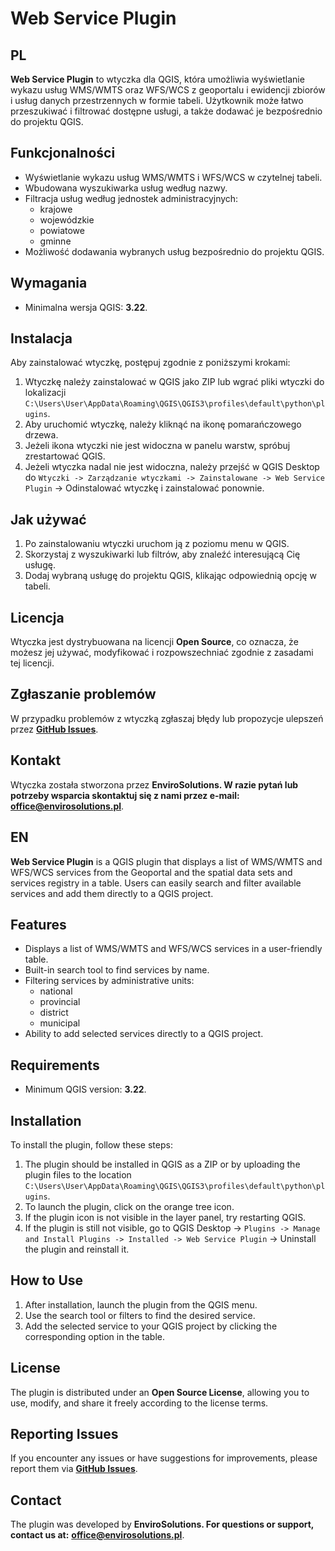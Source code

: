 # Web Service Plugin

## PL

**Web Service Plugin** to wtyczka dla QGIS, która umożliwia wyświetlanie wykazu usług WMS/WMTS oraz WFS/WCS z geoportalu i ewidencji zbiorów i usług danych przestrzennych w formie tabeli. Użytkownik może łatwo przeszukiwać i filtrować dostępne usługi, a także dodawać je bezpośrednio do projektu QGIS.

## Funkcjonalności

* Wyświetlanie wykazu usług WMS/WMTS i WFS/WCS w czytelnej tabeli.
* Wbudowana wyszukiwarka usług według nazwy.
* Filtracja usług według jednostek administracyjnych:
  * krajowe
  * wojewódzkie
  * powiatowe
  * gminne
* Możliwość dodawania wybranych usług bezpośrednio do projektu QGIS.

## Wymagania

* Minimalna wersja QGIS: **3.22**.

## Instalacja

Aby zainstalować wtyczkę, postępuj zgodnie z poniższymi krokami:

1. Wtyczkę należy zainstalować w QGIS jako ZIP lub wgrać pliki wtyczki do lokalizacji `C:\Users\User\AppData\Roaming\QGIS\QGIS3\profiles\default\python\plugins`.
2. Aby uruchomić wtyczkę, należy kliknąć na ikonę pomarańczowego drzewa.
3. Jeżeli ikona wtyczki nie jest widoczna w panelu warstw, spróbuj zrestartować QGIS.
4. Jeżeli wtyczka nadal nie jest widoczna, należy przejść w QGIS Desktop do `Wtyczki -> Zarządzanie wtyczkami -> Zainstalowane -> Web Service Plugin` -> Odinstalować wtyczkę i zainstalować ponownie.

## Jak używać

1. Po zainstalowaniu wtyczki uruchom ją z poziomu menu w QGIS.
2. Skorzystaj z wyszukiwarki lub filtrów, aby znaleźć interesującą Cię usługę.
3. Dodaj wybraną usługę do projektu QGIS, klikając odpowiednią opcję w tabeli.

## Licencja

Wtyczka jest dystrybuowana na licencji **Open Source**, co oznacza, że możesz jej używać, modyfikować i rozpowszechniać zgodnie z zasadami tej licencji.

## Zgłaszanie problemów

W przypadku problemów z wtyczką zgłaszaj błędy lub propozycje ulepszeń przez **[GitHub Issues](https://github.com/envirosolutionspl/web_service_plugin/issues)**.

## Kontakt

Wtyczka została stworzona przez ****EnviroSolutions**. W razie pytań lub potrzeby wsparcia skontaktuj się z nami przez e-mail:** **[office@envirosolutions.pl](mailto:office@envirosolutions.pl)**.

## EN

**Web Service Plugin** is a QGIS plugin that displays a list of WMS/WMTS and WFS/WCS services from the Geoportal and the spatial data sets and services registry in a table. Users can easily search and filter available services and add them directly to a QGIS project.

## Features

* Displays a list of WMS/WMTS and WFS/WCS services in a user-friendly table.
* Built-in search tool to find services by name.
* Filtering services by administrative units:
  * national
  * provincial
  * district
  * municipal
* Ability to add selected services directly to a QGIS project.

## Requirements

* Minimum QGIS version: **3.22**.

## Installation

To install the plugin, follow these steps:

1. The plugin should be installed in QGIS as a ZIP or by uploading the plugin files to the location `C:\Users\User\AppData\Roaming\QGIS\QGIS3\profiles\default\python\plugins`.
2. To launch the plugin, click on the orange tree icon.
3. If the plugin icon is not visible in the layer panel, try restarting QGIS.
4. If the plugin is still not visible, go to QGIS Desktop -> `Plugins -> Manage and Install Plugins -> Installed -> Web Service Plugin` -> Uninstall the plugin and reinstall it.

## How to Use

1. After installation, launch the plugin from the QGIS menu.
2. Use the search tool or filters to find the desired service.
3. Add the selected service to your QGIS project by clicking the corresponding option in the table.

## License

The plugin is distributed under an **Open Source License**, allowing you to use, modify, and share it freely according to the license terms.

## Reporting Issues

If you encounter any issues or have suggestions for improvements, please report them via **[GitHub Issues](https://github.com/envirosolutionspl/web_service_plugin/issues)**.

## Contact

The plugin was developed by ****EnviroSolutions**. For questions or support, contact us at:** **[office@envirosolutions.pl](mailto:office@envirosolutions.pl)**.
